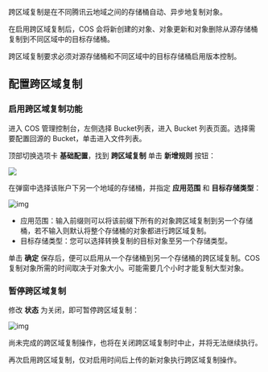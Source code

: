 跨区域复制是在不同腾讯云地域之间的存储桶自动、异步地复制对象。

在启用跨区域复制后，COS 会将新创建的对象、对象更新和对象删除从源存储桶复制到不同区域中的目标存储桶。

跨区域复制要求必须对源存储桶和不同区域中的目标存储桶启用版本控制。

## 配置跨区域复制

### 启用跨区域复制功能

进入 COS 管理控制台，左侧选择 Bucket列表，进入 Bucket 列表页面。选择需要配置回源的 Bucket，单击进入文件列表。

顶部切换选项卡 **基础配置**，找到 **跨区域复制** 单击 **新增规则** 按钮：

![](https://mc.qcloudimg.com/static/img/74dbf6f28344b5b94d46aa84684e339b/image.jpg)

在弹窗中选择该账户下另一个地域的存储桶，并指定 **应用范围** 和 **目标存储类型**：

![img](https://mc.qcloudimg.com/static/img/671d04b56818d9a5330ddec54af4851a/image.jpg)

- 应用范围：输入前缀则可以将该前缀下所有的对象跨区域复制到另一个存储桶，若不输入则默认将整个存储桶的对象都进行跨区域复制。
- 目标存储类型：您可以选择转换复制的目标对象至另一个存储类型。

单击 **确定** 保存后，便可以启用从一个存储桶到另一个存储桶的跨区域复制。COS 复制对象所需的时间取决于对象大小。可能需要几个小时才能复制大型对象。

### 暂停跨区域复制

修改 **状态** 为关闭，即可暂停跨区域复制：

![img](https://mc.qcloudimg.com/static/img/408ec0a39a1ed4264b25ab3505ab29fc/image.jpg)

尚未完成的跨区域复制操作，也将在关闭跨区域复制时中止，并将无法继续执行。

再次启用跨区域复制，仅对启用时间后上传的新对象执行跨区域复制操作。
